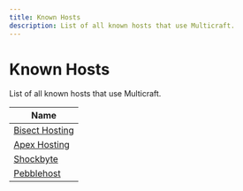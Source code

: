 ```yaml
---
title: Known Hosts
description: List of all known hosts that use Multicraft.
---
```


# Known Hosts

List of all known hosts that use Multicraft.

| Name                                                    |
| ------------------------------------------------------- |
| [Bisect Hosting](https://bisecthosting.com/legopitstop) |
| [Apex Hosting](https://apexminecrafthosting.com)        |
| [Shockbyte](https://shockbyte.com)                      |
| [Pebblehost](https://pebblehost.com)                    |
